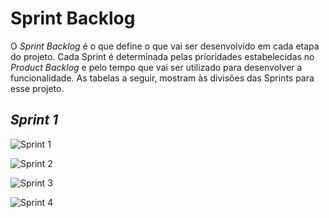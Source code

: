 # Sprint Backlog

O _Sprint Backlog_ é o que define o que vai ser desenvolvido em cada etapa do projeto. Cada Sprint é determinada pelas prioridades estabelecidas no _Product Backlog_ e pelo tempo que vai ser utilizado para desenvolver a funcionalidade. 
As tabelas a seguir, mostram às divisões das Sprints para esse projeto.

## _Sprint 1_

![Sprint 1](https://user-images.githubusercontent.com/11911334/58716751-18777a00-83a0-11e9-8a82-e990276570a1.png)

![Sprint 2](https://user-images.githubusercontent.com/11911334/58716776-2af1b380-83a0-11e9-996a-1024a081e25c.png)

![Sprint 3](https://user-images.githubusercontent.com/11911334/58716833-46f55500-83a0-11e9-96ba-966ec918ee23.png)

![Sprint 4](https://user-images.githubusercontent.com/11911334/58716858-54124400-83a0-11e9-9585-ed59d267c101.png)
